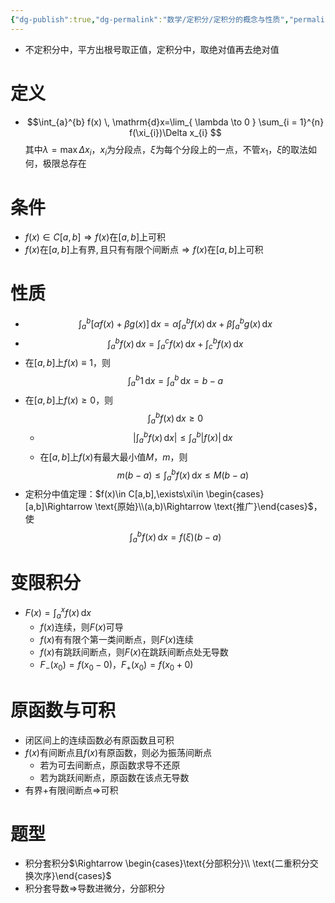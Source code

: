 ```yaml
---
{"dg-publish":true,"dg-permalink":"数学/定积分/定积分的概念与性质","permalink":"/数学/定积分/定积分的概念与性质/","dgHomeLink":true,"dgPassFrontmatter":false}
---
```



- 不定积分中，平方出根号取正值，定积分中，取绝对值再去绝对值
# 定义
- $$\int_{a}^{b} f(x) \, \mathrm{d}x=\lim_{ \lambda \to 0 } \sum_{i = 1}^{n} f(\xi_{i})\Delta x_{i} $$其中$\lambda=\max\Delta x_{i}$，$x_{i}$为分段点，$\xi$为每个分段上的一点，不管$x_{1}$，$\xi$的取法如何，极限总存在

# 条件
- $f(x)\in C[a,b]\Rightarrow f(x)\text{在}[a,b]\text{上可积}$
- $f(x)\text{在}[a,b]\text{上有界},\text{且只有有限个间断点}\Rightarrow f(x)\text{在}[a,b]\text{上可积}$

# 性质 
- $$\int_{a}^{b} [\alpha f(x)+\beta g(x)] \, \mathrm{d}x=\alpha \int_{a}^{b} f(x) \, \mathrm{d}x+\beta \int_{a}^{b} g(x) \, \mathrm{d}x$$
- $$\int_{a}^{b} f(x) \, \mathrm{d}x=\int_{a}^{c} f(x) \, \mathrm{d}x+\int_{c}^{b} f(x) \, \mathrm{d}x  $$
- 在$[a,b]$上$f(x)\equiv 1$，则$$
\int_{a}^{b} 1 \, \mathrm{d}x=\int_{a}^{b}  \, \mathrm{d}x =b-a
$$
- 在$[a,b]$上$f(x)\geq 0$，则$$
\int_{a}^{b} f(x) \, \mathrm{d}x\geq 0 
$$
	- $$
\left|\int_{a}^{b} f(x) \, \mathrm{d}x \right|\leq \int_{a}^{b} |f(x)| \, \mathrm{d}x 
$$
	- 在$[a,b]$上$f(x)$有最大最小值$M$，$m$，则$$
m(b-a)\leq \int_{a}^{b} f(x) \, \mathrm{d}x\leq M(b-a) 
$$
- 定积分中值定理：$f(x)\in C[a,b],\exists\xi\in \begin{cases}[a,b]\Rightarrow \text{原始}\\(a,b)\Rightarrow \text{推广}\end{cases}$，使$$
\int_{a}^{b} f(x) \, \mathrm{d}x=f(\xi)(b-a) 
$$
# 变限积分
- $F(x)=\int_{a}^{x} f(x) \, \mathrm{d}x$
	- $f(x)$连续，则$F(x)$可导
	- $f(x)$有有限个第一类间断点，则$F(x)$连续
	- $f(x)$有跳跃间断点，则$F(x)$在跳跃间断点处无导数
	- $F_{-}(x_{0})=f(x_{0}-0)$，$F_{+}(x_{0})=f(x_{0}+0)$

# 原函数与可积
- 闭区间上的连续函数必有原函数且可积
- $f(x)$有间断点且$f(x)$有原函数，则必为振荡间断点
	- 若为可去间断点，原函数求导不还原
	- 若为跳跃间断点，原函数在该点无导数
- 有界+有限间断点$\Rightarrow$可积

# 题型
- 积分套积分$\Rightarrow \begin{cases}\text{分部积分}\\ \text{二重积分交换次序}\end{cases}$
- 积分套导数$\Rightarrow$导数进微分，分部积分